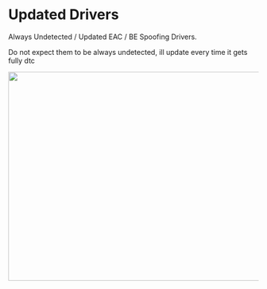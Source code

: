 # Updated Drivers
Always Undetected / Updated EAC / BE Spoofing Drivers.

Do not expect them to be always undetected, ill update every time it gets fully dtc

<p align="center"><img src="https://cdn.discordapp.com/attachments/1128740743922593914/1132118587084128365/soardev-whiter.png" width="1817px" height="420px" alt="ddos"></p>
